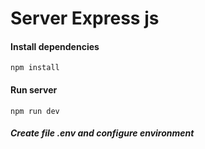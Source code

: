 # Server Express js

#### Install dependencies 

```
npm install

```

#### Run server

```
npm run dev

```

##### Create file .env and configure environment
